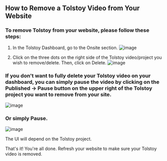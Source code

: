 ## How to Remove a Tolstoy Video from Your Website

### To remove Tolstoy from your website, please follow these steps:

1. In the Tolstoy Dashboard, go to the Onsite section.
   ![image](https://github.com/user-attachments/assets/7da8df7d-8916-4173-8368-408b8bef8551)

2. Click on the three dots on the right side of the Tolstoy video/project you wish to remove/delete. Then, click on Delete.
   ![image](https://github.com/user-attachments/assets/56636984-b45f-40cc-b056-9364f53d19cd)

### If you don't want to fully delete your Tolstoy video on your dashboard, you can simply pause the video by clicking on the Published -> Pause button on the upper right of the Tolstoy project you want to remove from your site.
   ![image](https://github.com/user-attachments/assets/c797a8b5-da8f-478e-8a99-fe63a1889741)

### Or simply Pause.
   ![image](https://github.com/user-attachments/assets/e067eff3-83e8-40f6-956b-33df9ef750db)

The UI will depend on the Tolstoy project.

That's it! You're all done. Refresh your website to make sure your Tolstoy video is removed.